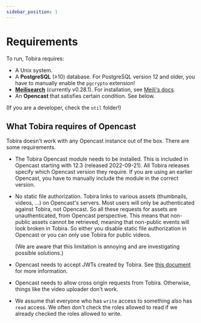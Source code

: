 ```yaml
---
sidebar_position: 1
---
```


# Requirements

To run, Tobira requires:

- A Unix system.
- A **PostgreSQL** (≥10) database. For PostgreSQL version 12 and older, you have to manually enable the `pgcrypto` extension!
- [**Meilisearch**](https://www.meilisearch.com/) (currently v0.28.1). For installation, see [Meili's docs](https://docs.meilisearch.com/learn/getting_started/quick_start.html#step-1-setup-and-installation).
- An **Opencast** that satisfies certain condition. See below.


(If you are a developer, check the `util` folder!)



## What Tobira requires of Opencast

Tobira doesn't work with any Opencast instance out of the box.
There are some requirements.

- The Tobira Opencast module needs to be installed.
  This is included in Opencast starting with 12.3 (released 2022-09-21).
  All Tobira releases specify which Opencast version they require.
  If you are using an earlier Opencast, you have to manually include the module in the correct version.

- No static file authorization.
  Tobira links to various assets (thumbnails, videos, ...) on Opencast's servers.
  Most users will only be authenticated against Tobira, not Opencast.
  So all these requests for assets are unauthenticated, from Opencast perspective.
  This means that non-public assets cannot be retrieved, meaning that non-public events will look broken in Tobira.
  So either you disable static file authorization in Opencast or you can only use Tobira for public videos.

  (We are aware that this limitation is annoying and are investigating possible solutions.)

- Opencast needs to accept JWTs created by Tobira.
  See [this document](./jwt) for more information.

- Opencast needs to allow cross origin requests from Tobira.
  Otherwise, things like the video uploader don't work.

- We assume that everyone who has `write` access to something also has `read`
  access. We often don't check the roles allowed to read if we already checked
  the roles allowed to write.

